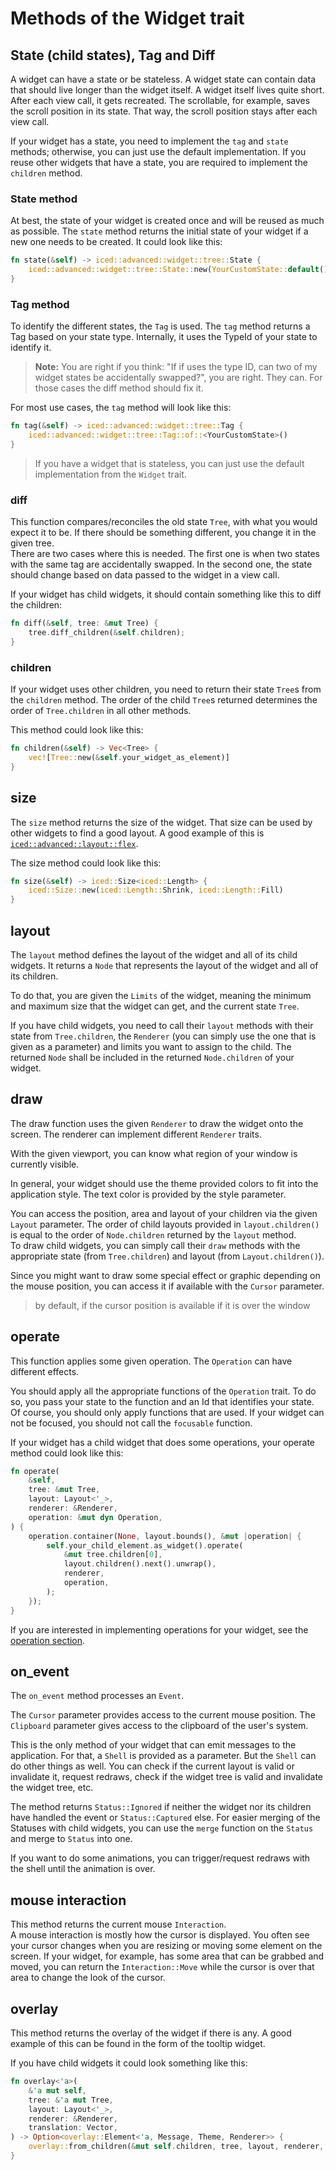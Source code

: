 # Methods of the Widget trait

## State (child states), Tag and Diff

A widget can have a state or be stateless. A widget state can contain data that should live longer than the widget itself. A widget itself lives quite short. After each view call, it gets recreated. The scrollable, for example, saves the scroll position in its state. That way, the scroll position stays after each view call.

If your widget has a state, you need to implement the `tag` and `state` methods; otherwise, you can just use the default implementation. If you reuse other widgets that have a state, you are required to implement the `children` method.

### State method

At best, the state of your widget is created once and will be reused as much as possible. The `state` method returns the initial state of your widget if a new one needs to be created. It could look like this:
```rs
fn state(&self) -> iced::advanced::widget::tree::State {
	iced::advanced::widget::tree::State::new(YourCustomState::default())
}
```

### Tag method

To identify the different states, the `Tag` is used. The `tag` method returns a Tag based on your state type. Internally, it uses the TypeId of your state to identify it. 

> **Note:** You are right if you think: "If if uses the type ID, can two of my widget states be accidentally swapped?", you are right. They can. For those cases the diff method should fix it.

For most use cases, the `tag` method will look like this:
```rs
fn tag(&self) -> iced::advanced::widget::tree::Tag {
	iced::advanced::widget::tree::Tag::of::<YourCustomState>()
}
```

> If you have a widget that is stateless, you can just use the default implementation from the `Widget` trait.

### diff

This function compares/reconciles the old state `Tree`, with what you would expect it to be. If there should be something different, you change it in the given tree.  
There are two cases where this is needed. The first one is when two states with the same tag are accidentally swapped. In the second one, the state should change based on data passed to the widget in a view call.

If your widget has child widgets, it should contain something like this to diff the children:
```rs
fn diff(&self, tree: &mut Tree) {
	tree.diff_children(&self.children);
}
```

### children

If your widget uses other children, you need to return their state `Tree`s from the `children` method. The order of the child `Tree`s returned determines the order of `Tree.children` in all other methods.

This method could look like this:
```rs
fn children(&self) -> Vec<Tree> {
	vec![Tree::new(&self.your_widget_as_element)]
}
```

## size

The `size` method returns the size of the widget. That size can be used by other widgets to find a good layout. A good example of this is [`iced::advanced::layout::flex`](https://docs.rs/iced/latest/iced/advanced/layout/flex/index.html).

The size method could look like this:
```rs
fn size(&self) -> iced::Size<iced::Length> {
    iced::Size::new(iced::Length::Shrink, iced::Length::Fill)
}
```

## layout

The `layout` method defines the layout of the widget and all of its child widgets. It returns a `Node` that represents the layout of the widget and all of its children.

To do that, you are given the `Limits` of the widget, meaning the minimum and maximum size that the widget can get, and the current state `Tree`.

If you have child widgets, you need to call their `layout` methods with their state from `Tree.children`, the `Renderer` (you can simply use the one that is given as a parameter) and limits you want to assign to the child. The returned `Node` shall be included in the returned `Node.children` of your widget.

## draw

The draw function uses the given `Renderer` to draw the widget onto the screen. The renderer can implement different `Renderer` traits.

With the given viewport, you can know what region of your window is currently visible.

In general, your widget should use the theme provided colors to fit into the application style. The text color is provided by the style parameter.

You can access the position, area and layout of your children via the given `Layout` parameter. The order of child layouts provided in `layout.children()` is equal to the order of `Node.children` returned by the `layout` method.  
To draw child widgets, you can simply call their `draw` methods with the appropriate state (from `Tree.children`) and layout (from `Layout.children()`).

Since you might want to draw some special effect or graphic depending on the mouse position, you can access it if available with the `Cursor` parameter.

> by default, if the cursor position is available if it is over the window

## operate

This function applies some given operation.
The `Operation` can have different effects.

You should apply all the appropriate functions of the `Operation` trait. To do so, you pass your state to the function and an Id that identifies your state.
Of course, you should only apply functions that are used. If your widget can not be focused, you should not call the `focusable` function.

If your widget has a child widget that does some operations, your operate method could look like this:
```rs
fn operate(
	&self,
	tree: &mut Tree,
	layout: Layout<'_>,
	renderer: &Renderer,
	operation: &mut dyn Operation,
) {
	operation.container(None, layout.bounds(), &mut |operation| {
		self.your_child_element.as_widget().operate(
			&mut tree.children[0],
			layout.children().next().unwrap(),
			renderer,
			operation,
		);
	});
}
```

If you are interested in implementing operations for your widget, see the [operation section](./operations.md).

## on_event

The `on_event` method processes an `Event`.

The `Cursor` parameter provides access to the current mouse position.
The `Clipboard` parameter gives access to the clipboard of the user's system.

This is the only method of your widget that can emit messages to the application. For that, a `Shell` is provided as a parameter.
But the `Shell` can do other things as well. You can check if the current layout is valid or invalidate it, request redraws, check if the widget tree is valid and invalidate the widget tree, etc.

The method returns `Status::Ignored` if neither the widget nor its children have handled the event or `Status::Captured` else.
For easier merging of the Statuses with child widgets, you can use the `merge` function on the `Status` and merge to `Status` into one.

If you want to do some animations, you can trigger/request redraws with the shell until the animation is over.

## mouse interaction

This method returns the current mouse `Interaction`.  
A mouse interaction is mostly how the cursor is displayed. You often see your cursor changes when you are resizing or moving some element on the screen.
If your widget, for example, has some area that can be grabbed and moved, you can return the `Interaction::Move` while the cursor is over that area to change the look of the cursor.

## overlay

This method returns the overlay of the widget if there is any. A good example of this can be found in the form of the tooltip widget.

If you have child widgets it could look something like this:
```rust
fn overlay<'a>(
    &'a mut self,
    tree: &'a mut Tree,
    layout: Layout<'_>,
    renderer: &Renderer,
    translation: Vector,
) -> Option<overlay::Element<'a, Message, Theme, Renderer>> {
    overlay::from_children(&mut self.children, tree, layout, renderer, translation)
}
```
